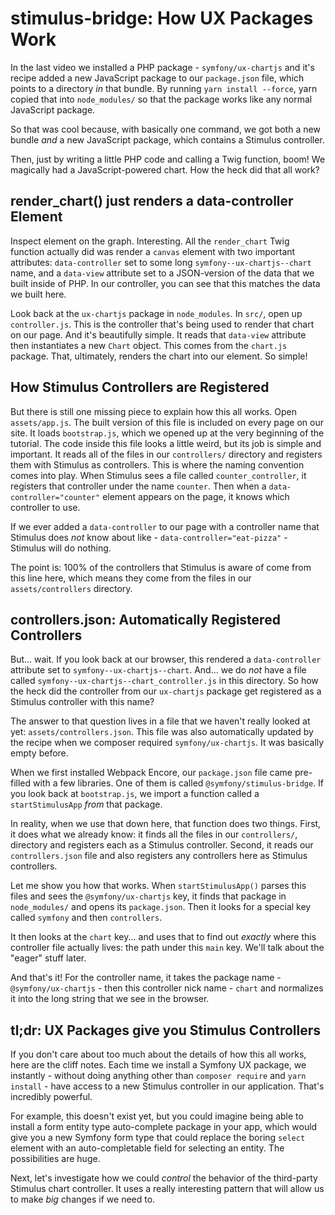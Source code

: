 # stimulus-bridge: How UX Packages Work

In the last video we installed a PHP package - `symfony/ux-chartjs` and it's
recipe added a new JavaScript package to our `package.json` file, which points
to a directory *in* that bundle. By running `yarn install --force`, yarn copied
that into `node_modules/` so that the package works like any normal JavaScript
package.

So that was cool because, with basically one command, we got both a new bundle
*and* a new JavaScript package, which contains a Stimulus controller.

Then, just by writing a little PHP code and calling a Twig function, boom!
We magically had a JavaScript-powered chart. How the heck did that all work?

## render_chart() just renders a data-controller Element

Inspect element on the graph. Interesting. All the `render_chart` Twig function
actually did was render a `canvas` element with two important attributes:
`data-controller` set to some long `symfony--ux-chartjs--chart` name, and a
`data-view` attribute set to a JSON-version of the data that we built inside of
PHP. In our controller, you can see that this matches the data we built here.

Look back at the `ux-chartjs` package in `node_modules`. In `src/`, open up
`controller.js`. This is the controller that's being used to render that chart
on our page. And it's beautifully simple. It reads that `data-view` attribute
then instantiates a new `Chart` object. This comes from the `chart.js` package.
That, ultimately, renders the chart into our element. So simple!

## How Stimulus Controllers are Registered

But there is still one missing piece to explain how this all works. Open
`assets/app.js`. The built version of this file is included on every page on our
site. It loads `bootstrap.js`, which we opened up at the very beginning of the
tutorial. The code inside this file looks a little weird, but its job is simple and
important. It reads all of the files in our `controllers/` directory and registers
them with Stimulus as controllers. This is where the naming convention comes into
play. When Stimulus sees a file called `counter_controller`, it registers that
controller under the name `counter`. Then when a `data-controller="counter"`
element appears on the page, it knows which controller to use.

If we ever added a `data-controller` to our page with a controller name that
Stimulus does *not* know about like - `data-controller="eat-pizza"` - Stimulus
will do nothing.

The point is: 100% of the controllers that Stimulus is aware of come from this line
here, which means they come from the files in our `assets/controllers` directory.

## controllers.json: Automatically Registered Controllers

But... wait. If you look back at our browser, this rendered a
`data-controller` attribute set to `symfony--ux-chartjs--chart`. And... we do
*not* have a file called `symfony--ux-chartjs--chart_controller.js` in this
directory. So how the heck did the controller from our `ux-chartjs` package
get registered as a Stimulus controller with this name?

The answer to that question lives in a file that we haven't really looked at yet:
`assets/controllers.json`. This file was also automatically updated by the recipe
when we composer required `symfony/ux-chartjs`. It was basically empty before.

When we first installed Webpack Encore, our `package.json` file came pre-filled
with a few libraries. One of them is called `@symfony/stimulus-bridge`. If you
look back at `bootstrap.js`, we import a function called a `startStimulusApp`
*from* that package.

In reality, when we use that down here, that function does two things. First,
it does what we already know: it finds all the files in our `controllers/`,
directory and registers each as a Stimulus controller. Second, it reads our
`controllers.json` file and also registers any controllers here as Stimulus
controllers.

Let me show you how that works. When `startStimulusApp()` parses this files and
sees the `@symfony/ux-chartjs` key, it finds that package in `node_modules/` and
opens its `package.json`. Then it looks for a special key called `symfony` and
then `controllers`.

It then looks at the `chart` key... and uses that to find out *exactly* where this
controller file actually lives: the path under this `main` key. We'll talk about
the "eager" stuff later.

And that's it! For the controller name, it takes the package name -
`@symfony/ux-chartjs` - then this controller nick name - `chart` and normalizes
it into the long string that we see in the browser.

## tl;dr: UX Packages give you Stimulus Controllers

If you don't care about too much about the details of how this all works, here are
the cliff notes. Each time we install a Symfony UX package, we instantly - without
doing anything other than `composer require` and `yarn install` - have access to
a new Stimulus controller in our application. That's incredibly powerful.

For example, this doesn't exist yet, but you could imagine being able to install
a form entity type auto-complete package in your app, which would give you a new
Symfony form type that could replace the boring `select` element with an
auto-completable field for selecting an entity. The possibilities are huge.

Next, let's investigate how we could *control* the behavior of the third-party
Stimulus chart controller. It uses a really interesting pattern that will allow us
to make *big* changes if we need to.
